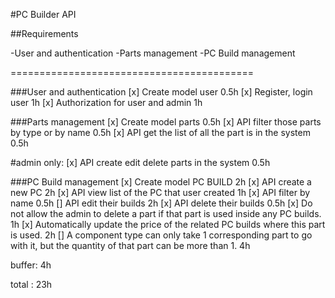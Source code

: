 #PC Builder API

##Requirements

-User and authentication
-Parts management
-PC Build management

==========================================

###User and authentication
[x] Create model user 0.5h
[x] Register, login user 1h
[x] Authorization for user and admin 1h


###Parts management
[x] Create model parts 0.5h
[x] API filter those parts by type or by name 0.5h
[x] API get the list of all the part is in the system 0.5h

#admin only:
[x] API create edit delete parts in the system 0.5h

###PC Build management
[x] Create model PC BUILD 2h
[x] API create a new PC 2h
[x] API view list of the PC that user created 1h
[x] API filter by name 0.5h
[] API edit their builds 2h
[x] API delete their builds 0.5h
[x] Do not allow the admin to delete a part if that part is used inside any PC builds. 1h
[x] Automatically update the price of the related PC builds where this part is used. 2h
[] A component type can only take 1 corresponding part to go with it, but the quantity of that part can be more than 1. 4h

buffer: 4h

total : 23h